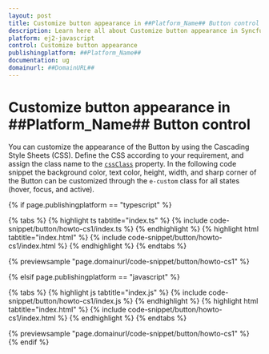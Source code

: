 ```yaml
---
layout: post
title: Customize button appearance in ##Platform_Name## Button control | Syncfusion
description: Learn here all about Customize button appearance in Syncfusion ##Platform_Name## Button control of Syncfusion Essential JS 2 and more.
platform: ej2-javascript
control: Customize button appearance 
publishingplatform: ##Platform_Name##
documentation: ug
domainurl: ##DomainURL##
---
```


# Customize button appearance in ##Platform_Name## Button control

You can customize the appearance of the Button by using the Cascading Style Sheets (CSS). Define the CSS according to your requirement, and assign the class name to the [`cssClass`](../../api/button#cssclass) property. In the following code snippet the background color, text color, height, width, and sharp corner of the Button can be customized through the `e-custom` class for all states (hover, focus, and active).

{% if page.publishingplatform == "typescript" %}

 {% tabs %}
{% highlight ts tabtitle="index.ts" %}
{% include code-snippet/button/howto-cs1/index.ts %}
{% endhighlight %}
{% highlight html tabtitle="index.html" %}
{% include code-snippet/button/howto-cs1/index.html %}
{% endhighlight %}
{% endtabs %}
        
{% previewsample "page.domainurl/code-snippet/button/howto-cs1" %}

{% elsif page.publishingplatform == "javascript" %}

{% tabs %}
{% highlight js tabtitle="index.js" %}
{% include code-snippet/button/howto-cs1/index.js %}
{% endhighlight %}
{% highlight html tabtitle="index.html" %}
{% include code-snippet/button/howto-cs1/index.html %}
{% endhighlight %}
{% endtabs %}

{% previewsample "page.domainurl/code-snippet/button/howto-cs1" %}
{% endif %}